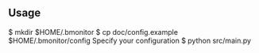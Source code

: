 Usage
-----
 $ mkdir $HOME/.bmonitor
 $ cp doc/config.example $HOME/.bmonitor/config
 Specify your configuration
 $ python src/main.py
